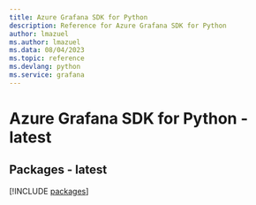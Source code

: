 ```yaml
---
title: Azure Grafana SDK for Python
description: Reference for Azure Grafana SDK for Python
author: lmazuel
ms.author: lmazuel
ms.data: 08/04/2023
ms.topic: reference
ms.devlang: python
ms.service: grafana
---
```

# Azure Grafana SDK for Python - latest
## Packages - latest
[!INCLUDE [packages](grafana-index.md)]